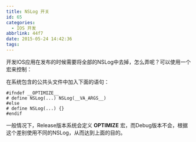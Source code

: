 ```yaml
---
title: NSLog 开关
id: 65
categories:
  - IOS 开发
abbrlink: 44f7
date: 2015-05-24 14:42:36
tags:
---
```


开发IOS应用在发布的时候需要将全部的NSLog中去掉，怎么弄呢？可以使用一个宏来控制：

在系统包含的公共头文件中加入下面的语句：

```
#ifndef __OPTIMIZE__
# define NSLog(...) NSLog(__VA_ARGS__)
#else
# define NSLog(...) {}
#endif
```

一般情况下，Release版本系统会定义 __OPTIMIZE__ 宏，而Debug版本不会，根据这个差别使用不同的NSLog，从而达到上面的目的。
